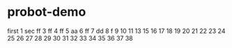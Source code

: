 # probot-demo
first  1
sec ff
3  ff
4 ff
5 aa
6 ff
7 dd
8 f
9
10
11
13
15
16
17 
18
19
20
21
22
23
24
25
26
27
28
29
30
31
32
33
34
35
36
37
38
